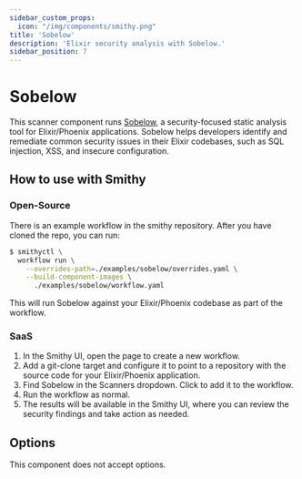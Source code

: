```yaml
---
sidebar_custom_props:
  icon: "/img/components/smithy.png"
title: 'Sobelow'
description: 'Elixir security analysis with Sobelow.'
sidebar_position: 7
---
```


# Sobelow

This scanner component runs [Sobelow](https://github.com/nccgroup/sobelow), a security-focused static analysis tool for Elixir/Phoenix applications. Sobelow helps developers identify and remediate common security issues in their Elixir codebases, such as SQL injection, XSS, and insecure configuration.

## How to use with Smithy

### Open-Source

There is an example workflow in the smithy repository. After you have cloned the repo, you can run:

```bash
$ smithyctl \
  workflow run \
    --overrides-path=./examples/sobelow/overrides.yaml \
    --build-component-images \
      ./examples/sobelow/workflow.yaml
```

This will run Sobelow against your Elixir/Phoenix codebase as part of the workflow.

### SaaS

1. In the Smithy UI, open the page to create a new workflow.
2. Add a git-clone target and configure it to point to a repository with the source code for your Elixir/Phoenix application.
3. Find Sobelow in the Scanners dropdown. Click to add it to the workflow.
4. Run the workflow as normal.
5. The results will be available in the Smithy UI, where you can review the security findings and take action as needed.

## Options

This component does not accept options.